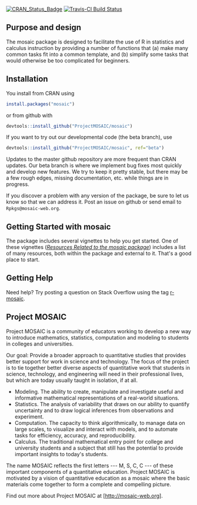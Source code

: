 ---
---

[![CRAN_Status_Badge](http://www.r-pkg.org/badges/version/mosaic)](https://cran.r-project.org/package=mosaic)
[![Travis-CI Build Status](https://travis-ci.org/ProjectMOSAIC/mosaic.svg?branch=master)](https://travis-ci.org/ProjectMOSAIC/mosaic/)

## Purpose and design

The mosaic package is designed to facilitate the use of R in statistics and calculus
instruction by providing a number of functions that (a) make many common tasks fit
into a common template, and (b) simplify some tasks that would otherwise be too
complicated for beginners.

## Installation

You install from CRAN using 

```r
install.packages("mosaic")
```
or from github with

```r
devtools::install_github("ProjectMOSAIC/mosaic")
```
If you want to try out our developmental code (the beta branch), use

```r
devtools::install_github("ProjectMOSAIC/mosaic", ref="beta")
```
Updates to the master github repository are more frequent than CRAN updates.
Our beta branch is where we implement bug fixes most quickly and develop new features.
We try to keep it pretty stable, but there may be a few rough edges, missing documentation, etc. while things are in progress.  

If you discover a problem with any version of the package, be sure to let us know so that we can address it.  Post an issue on github or send email to `Rpkgs@mosaic-web.org`.

## Getting Started with mosaic

The package includes several vignettes to help you get started.  One of these 
vignettes 
([*Resources Related to the mosaic package*](vignettes/mosaic-resources.Rmd)) includes a list of many resources, both within the
package and external to it.  That's a good place to start.

## Getting Help

Need help?  Try posting a question on Stack Overflow using the tag [r-mosaic](http://stackoverflow.com/questions/tagged/r-mosaic).


## Project MOSAIC

Project MOSAIC is a community of educators working to develop a new way to introduce mathematics, statistics, computation and modeling to students in colleges and universities.

Our goal: Provide a broader approach to quantitative studies that provides better support for work in science and technology. The focus of the project is to tie together better diverse aspects of quantitative work that students in science, technology, and engineering will need in their professional lives, but which are today usually taught in isolation, if at all.

* Modeling. The ability to create, manipulate and investigate useful and informative mathematical representations of a real-world situations.
* Statistics. The analysis of variability that draws on our ability to quantify uncertainty and to draw logical inferences from observations and experiment.
* Computation. The capacity to think algorithmically, to manage data on large scales, to visualize and interact with models, and to automate tasks for efficiency, accuracy, and reproducibility.
* Calculus. The traditional mathematical entry point for college and university students and a subject that still has the potential to provide important insights to today's students.

The name MOSAIC reflects the first letters --- M, S, C, C --- of these important components of a quantitative education. Project MOSAIC is motivated by a vision of quantitative education as a mosaic where the basic materials come together to form a complete and compelling picture.

Find out more about Project MOSAIC at [http://mosaic-web.org].


